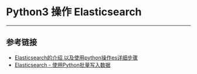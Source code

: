 # Python3 操作 Elasticsearch
***

## 参考链接
- [Elasticsearch的介绍 以及使用python操作es详细步骤](https://blog.csdn.net/cui_yonghua/article/details/107510609)
- [Elasticsearch - 使用Python批量写入数据](https://www.cnblogs.com/Neeo/articles/10788573.html)